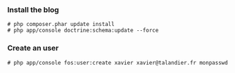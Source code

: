 ### Install the blog
```
# php composer.phar update install
# php app/console doctrine:schema:update --force 
```
### Create an user
```
# php app/console fos:user:create xavier xavier@talandier.fr monpasswd
```
